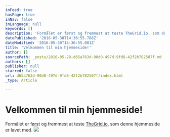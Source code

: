 ```yaml
---
inFeed: true
hasPage: true
inNav: false
inLanguage: null
keywords: []
description: 'Formålet er først og fremmest at teste TheGrid.io, som denne hjemmeside er lavet med.'
datePublished: '2016-05-30T14:36:55.788Z'
dateModified: '2016-05-30T14:36:55.081Z'
title: 'Velkommen til min hjemmeside!'
author: []
sourcePath: _posts/2016-05-28-d65a763d-90d0-497d-9fd8-42f2b782507f.md
authors: []
publisher: null
starred: false
url: d65a763d-90d0-497d-9fd8-42f2b782507f/index.html
_type: Article

---
```

# Velkommen til min hjemmeside!

Formålet er først og fremmest at teste [TheGrid.io][0], som denne hjemmeside er lavet med.
![](https://the-grid-user-content.s3-us-west-2.amazonaws.com/f3a91ce4-b67a-4767-9ed5-767fee1c15ba.jpg)

[0]: TheGrid.io
